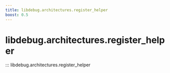 ```yaml
---
title: libdebug.architectures.register_helper
boost: 0.5
---
```

# libdebug.architectures.register_helper
::: libdebug.architectures.register_helper
